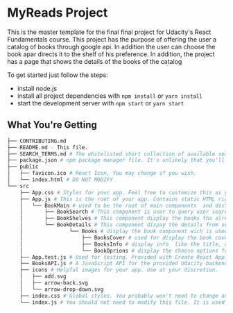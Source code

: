 # MyReads Project

This is the master template for the final final project for Udacity's React Fundamentals course. This project has the purpose of offering the user a catalog of books through google api. In addition the user can choose the book apar directs it to the shelf of his preference. In addition, the project has a page that shows the details of the books of the catalog

To get started just follow the steps:

* install node.js 
* install all project dependencies with `npm install` or `yarn install`
* start the development server with `npm start` or `yarn start`

## What You're Getting
```bash
├── CONTRIBUTING.md
├── README.md - This file.
├── SEARCH_TERMS.md # The whitelisted short collection of available search terms for you to use with your app.
├── package.json # npm package manager file. It's unlikely that you'll need to modify this.
├── public
│   ├── favicon.ico # React Icon, You may change if you wish.
│   └── index.html # DO NOT MODIFY
└── src
    ├── App.css # Styles for your app. Feel free to customize this as you desire.
    ├── App.js # This is the root of your app. Contains static HTML right now.
    │   └── BookMain # used to be the root of main components  and distribute the props to the components
    │       ├── BookSearch # This component is user to query user search's
    │       ├── BookShelves # This component display the books tha already are on the shelves
    │       └── BookDetails # This component dispay the details from selected book
    │               └── Books # display the book component wich is used by the three component's above
    │                   ├── BooksCover # used for display the book cover
    │                   ├── BooksInfo # display info  like the title, author, release date and description(the last both for details component)
    │                   └── BookOprions # display the choose options for the preference shelfe managment
    ├── App.test.js # Used for testing. Provided with Create React App. Testing is encouraged, but not required.
    ├── BooksAPI.js # A JavaScript API for the provided Udacity backend. Instructions for the methods are below.
    ├── icons # Helpful images for your app. Use at your discretion.
    │   ├── add.svg
    │   ├── arrow-back.svg
    │   └── arrow-drop-down.svg
    ├── index.css # Global styles. You probably won't need to change anything here.
    └── index.js # You should not need to modify this file. It is used for DOM rendering only.
```


